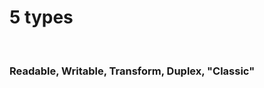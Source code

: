 # 5 types

<br/>

### Readable, Writable, Transform, Duplex, "Classic"
<!-- .element: class="fragment" -->
